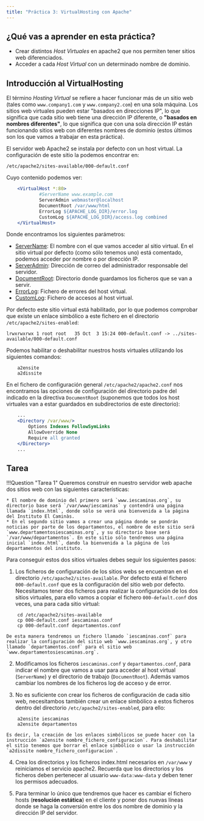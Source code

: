 ```yaml
---
title: "Práctica 3: VirtualHosting con Apache"
---
```


## ¿Qué vas a aprender en esta práctica?

* Crear distintos *Host Virtuales* en apache2 que nos permiten tener sitios web diferenciados.
* Acceder a cada *Host Virtual* con un determinado nombre de dominio.

## Introducción al VirtualHosting

El término *Hosting Virtual* se refiere a hacer funcionar más de un sitio web (tales como `www.company1.com` y `www.company2.com`) en una sola máquina. Los sitios web virtuales pueden estar "basados en direcciones IP", lo que significa que cada sitio web tiene una dirección IP diferente, o **"basados en nombres diferentes"**, lo que significa que con una sola dirección IP están funcionando sitios web con diferentes nombres de dominio (estos últimos son los que vamos a trabajar en esta práctica).

El servidor web Apache2 se instala por defecto con un host virtual. La configuración de este sitio la podemos encontrar en:

    /etc/apache2/sites-available/000-default.conf

Cuyo contenido podemos ver:
```apache
	<VirtualHost *:80>
	        #ServerName www.example.com	
	        ServerAdmin webmaster@localhost
	        DocumentRoot /var/www/html	
	        ErrorLog ${APACHE_LOG_DIR}/error.log
	        CustomLog ${APACHE_LOG_DIR}/access.log combined	
	</VirtualHost>
```
Donde encontramos los siguientes parámetros:

* [ServerName](https://httpd.apache.org/docs/2.4/mod/core.html#servername): El nombre con el que vamos acceder al sitio virtual. En el sitio virtual por defecto (como sólo tenemos uno) está comentado, podemos acceder por nombre o por dirección IP.
* [ServerAdmin](https://httpd.apache.org/docs/2.4/mod/core.html#serveradmin): Dirección de correo del administrador responsable del servidor.
* [DocumentRoot](https://httpd.apache.org/docs/2.4/mod/core.html#documentroot): Directorio donde guardamos los ficheros que se van a servir.
* [ErrorLog](https://httpd.apache.org/docs/2.4/mod/core.html#errorlog): Fichero de errores del host virtual.
* [CustomLog](http://httpd.apache.org/docs/current/mod/mod_log_config.html#customlog): Fichero de accesos al host virtual.

Por defecto este sitio virtual está habilitado, por lo que podemos comprobar que existe un enlace simbólico a este fichero en el directorio `/etc/apache2/sites-enabled`:

    lrwxrwxrwx 1 root root   35 Oct  3 15:24 000-default.conf -> ../sites-available/000-default.conf

Podemos habilitar o deshabilitar nuestros hosts virtuales utilizando los siguientes comandos:
```shell
	a2ensite
	a2dissite
```
En el fichero de configuración general `/etc/apache2/apache2.conf` nos encontramos las opciones de configuración del directorio padre del indicado en la directiva `DocumentRoot` (suponemos que todos los host virtuales van a estar guardados en subdirectorios de este directorio):
```apache
	...
	<Directory /var/www/>
		Options Indexes FollowSymLinks
		AllowOverride None
		Require all granted
	</Directory>
	...
```

## Tarea

!!!Question "Tarea 1"
	Queremos construir en nuestro servidor web apache dos sitios web con las siguientes características:

    * El nombre de dominio del primero será `www.iescaminas.org`, su directorio base será `/var/www/iescaminas` y contendrá una página llamada `index.html`, donde sólo se verá una bienvenida a la página del Instituto El Caminàs.
    * En el segundo sitio vamos a crear una página donde se pondrán noticias por parte de los departamentos, el nombre de este sitio será `www.departamentosiescaminas.org`, y su directorio base será `/var/www/departamentos`. En este sitio sólo tendremos una página inicial `index.html`, dando la bienvenida a la página de los departamentos del instituto.

Para conseguir estos dos sitios virtuales debes seguir los siguientes pasos:

1. Los ficheros de configuración de los sitios webs se encuentran en el directorio `/etc/apache2/sites-available`. Por defecto está el fichero `000-default.conf` que es la configuración del sitio web por defecto. Necesitamos tener dos ficheros para realizar la configuración de los dos sitios virtuales, para ello vamos a copiar el fichero `000-default.conf` dos veces, una para cada sitio virtual:
```
	cd /etc/apache2/sites-available
	cp 000-default.conf iescaminas.conf
	cp 000-default.conf departamentos.conf
```
	De esta manera tendremos un fichero llamado `iescaminas.conf` para realizar la configuración del sitio web `www.iescaminas.org`, y otro llamado `departamentos.conf` para el sitio web `www.departamentosiescaminas.org`.

2. Modificamos los ficheros `iescaminas.conf` y `departamentos.conf`, para indicar el nombre que vamos a usar para acceder al host virtual (`ServerName`) y el directorio de trabajo (`DocumentRoot`). Además vamos cambiar los nombres de los ficheros log de acceso y de error.
   
3. No es suficiente con crear los ficheros de configuración de cada sitio web, necesitambos también crear un enlace simbólico a estos ficheros dentro del directorio `/etc/apache2/sites-enabled`, para ello: 
```
    a2ensite iescaminas
    a2ensite departamentos
```
	Es decir, la creación de los enlaces simbólicos se puede hacer con la instrucción `a2ensite nombre_fichero_configuracion`. Para deshabilitar el sitio tenemos que borrar el enlace simbólico o usar la instrucción `a2dissite nombre_fichero_configuracion`.

4. Crea los directorios y los ficheros index.html necesarios en `/var/www` y reiniciamos el servicio apache2. Recuerda que los directorios y los ficheros deben pertenecer al usuario `www-data:www-data` y deben tener los permisos adecuados.

5. Para terminar lo único que tendremos que hacer es cambiar el fichero hosts (**resolución estática**) en el cliente y poner dos nuevas líneas donde se haga la conversión entre los dos nombre de dominio y la dirección IP del servidor.


<!--

!!!Task "¿Qué tienes que entregar?"
    1. Lista los ficheros que se encuentran en el directorio `/etc/apache2/sites-enabled`.
    2. Muestra cómo has configurado la resolución estática.
    3. Capturas de pantallas accediendo a los sitios web.
-->
  
<!--4. Repite el ejercicio cambiando los directorios de trabajo a `/srv/www`. ¿Qué modificación debes hacer en el fichero `/etc/apache2/apache2.conf`?
-->

